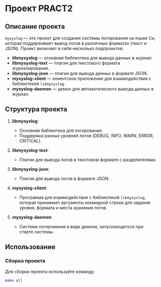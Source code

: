 # Проект PRACT2

## Описание проекта

`mysyslog` — это проект для создания системы логирования на языке Си, которая поддерживает вывод логов в различных форматах (текст и JSON). Проект включает в себя несколько подпроектов:

- **libmysyslog** — основная библиотека для вывода данных в журнал.
- **libmysyslog-text** — плагин для текстового формата журналирования.
- **libmysyslog-json** — плагин для вывода данных в формате JSON.
- **mysyslog-client** — клиентское приложение для взаимодействия с библиотекой `libmysyslog`.
- **mysyslog-daemon** — демон для автоматического вывода данных в журнал.

## Структура проекта

1. **libmysyslog**:
    - Основная библиотека для логирования.
    - Поддержка разных уровней логов (DEBUG, INFO, WARN, ERROR, CRITICAL).
  
2. **libmysyslog-text**:
    - Плагин для вывода логов в текстовом формате с разделителями.

3. **libmysyslog-json**:
    - Плагин для вывода логов в формате JSON.

4. **mysyslog-client**:
    - Программа для взаимодействия с библиотекой `libmysyslog`, которая принимает аргументы командной строки для задания уровня, формата и места хранения логов.

5. **mysyslog-daemon**:
    - Система логирования в виде демона, запускающегося при старте системы.

## Использование

### Сборка проекта

Для сборки проекта используйте команду:
```bash
make all
